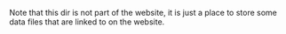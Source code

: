 Note that this dir is not part of the website,
it is just a place to store some data files that are linked to on the website.